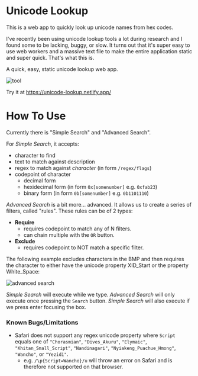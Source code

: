 # Unicode Lookup

This is a web app to quickly look up unicode names from hex codes.

I've recently been using unicode lookup tools a lot during research and I found some to be lacking, buggy, or slow.
It turns out that it's super easy to use web workers and a massive text file to make the entire application static and super quick.
That's what this is.

A quick, easy, static unicode lookup web app.

![tool](https://user-images.githubusercontent.com/24513691/106977481-6f625480-6728-11eb-8e91-28fec4050f0a.jpg)

Try it at https://unicode-lookup.netlify.app/

# How To Use
Currently there is "Simple Search" and "Advanced Search".

For *Simple Search*, it accepts:
- character to find
- text to match against description
- regex to match against *character* (in form `/regex/flags`)
- codepoint of character
  - decimal form
  - hexidecimal form (in form `0x[somenumber]` e.g. `0xfab23`)
  - binary form (in form `0b[somenumber]` e.g. `0b1101110`)

*Advanced Search* is a bit more... advanced.
It allows us to create a series of filters, called "rules". These rules can be of 2 types:

- **Require**
  - requires codepoint to match any of N filters.
  - can chain multiple with the `OR` button.
- **Exclude**
  - requires codepoint to NOT match a specific filter.

The following example excludes characters in the BMP and then requires the character to either have the unicode property XID_Start or the property White_Space:

![advanced search](https://user-images.githubusercontent.com/24513691/106977581-9d479900-6728-11eb-8e76-b152552ea71d.jpg)

*Simple Search* will execute while we type. *Advanced Search* will only execute once pressing the `Search` button. 
*Simple Search* will also execute if we press enter focusing the box.

### Known Bugs/Limitations
- Safari does not support any regex unicode property where `Script` equals one of `"Chorasmian"`, `"Dives_Akuru"`, `"Elymaic"`, `"Khitan_Small_Script"`, `"Nandinagari"`, `"Nyiakeng_Puachue_Hmong"`, `"Wancho"`, or `"Yezidi"`.
  - e.g. `/\p{Script=Wancho}/u` will throw an error on Safari and is therefore not supported on that browser.
